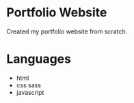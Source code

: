 # Portfolio Website
Created my portfolio website from scratch.

# Languages
- html
- css sass
- javascript
